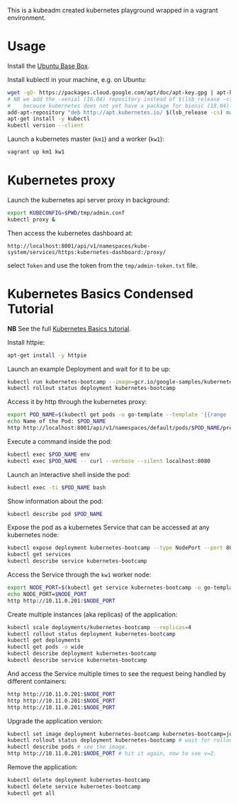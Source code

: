 This is a kubeadm created kubernetes playground wrapped in a vagrant environment.

# Usage

Install the [Ubuntu Base Box](https://github.com/rgl/ubuntu-vagrant).

Install kublectl in your machine, e.g. on Ubuntu:

```bash
wget -qO- https://packages.cloud.google.com/apt/doc/apt-key.gpg | apt-key add -
# NB we add the -xenial (16.04) repository instead of $(lsb_release -cs)
#    because kubernetes does not yet have a package for bionic (18.04).
add-apt-repository "deb http://apt.kubernetes.io/ $(lsb_release -cs) main"
apt-get install -y kubectl
kubectl version --client
```

Launch a kubernetes master (`km1`) and a worker (`kw1`):

```bash
vagrant up km1 kw1
```

# Kubernetes proxy

Launch the kubernetes api server proxy in background:

```bash
export KUBECONFIG=$PWD/tmp/admin.conf
kubectl proxy &
```

Then access the kubernetes dashboard at:

    http://localhost:8001/api/v1/namespaces/kube-system/services/https:kubernetes-dashboard:/proxy/

select `Token` and use the token from the `tmp/admin-token.txt` file.

# Kubernetes Basics Condensed Tutorial

**NB** See the full [Kubernetes Basics tutorial](https://kubernetes.io/docs/tutorials/kubernetes-basics/).

Install httpie:

```bash
apt-get install -y httpie
```

Launch an example Deployment and wait for it to be up:

```bash
kubectl run kubernetes-bootcamp --image=gcr.io/google-samples/kubernetes-bootcamp:v1 --port=8080
kubectl rollout status deployment kubernetes-bootcamp
```

Access it by http through the kubernetes proxy:

```bash
export POD_NAME=$(kubectl get pods -o go-template --template '{{range .items}}{{.metadata.name}}{{"\n"}}{{end}}' | grep kubernetes-bootcamp-)
echo Name of the Pod: $POD_NAME
http http://localhost:8001/api/v1/namespaces/default/pods/$POD_NAME/proxy/ # this accesses an http endpoint inside the pod.
```

Execute a command inside the pod:

```bash
kubectl exec $POD_NAME env
kubectl exec $POD_NAME -- curl --verbose --silent localhost:8080
```

Launch an interactive shell inside the pod:

```bash
kubectl exec -ti $POD_NAME bash
```

Show information about the pod:

```bash
kubectl describe pod $POD_NAME
```

Expose the pod as a kubernetes Service that can be accessed at any kubernetes node:

```bash
kubectl expose deployment kubernetes-bootcamp --type NodePort --port 8080
kubectl get services
kubectl describe service kubernetes-bootcamp
```

Access the Service through the `kw1` worker node:

```bash
export NODE_PORT=$(kubectl get service kubernetes-bootcamp -o go-template='{{(index .spec.ports 0).nodePort}}')
echo NODE_PORT=$NODE_PORT
http http://10.11.0.201:$NODE_PORT
```

Create multiple instances (aka replicas) of the application:

```bash
kubectl scale deployments/kubernetes-bootcamp --replicas=4
kubectl rollout status deployment kubernetes-bootcamp
kubectl get deployments
kubectl get pods -o wide
kubectl describe deployment kubernetes-bootcamp
kubectl describe service kubernetes-bootcamp
```

And access the Service multiple times to see the request being handled by different containers:

```bash
http http://10.11.0.201:$NODE_PORT
http http://10.11.0.201:$NODE_PORT
http http://10.11.0.201:$NODE_PORT
```

Upgrade the application version:

```bash
kubectl set image deployment kubernetes-bootcamp kubernetes-bootcamp=jocatalin/kubernetes-bootcamp:v2
kubectl rollout status deployment kubernetes-bootcamp # wait for rollout.
kubectl describe pods # see the image.
http http://10.11.0.201:$NODE_PORT # hit it again, now to see v=2.
```

Remove the application:

```bash
kubectl delete deployment kubernetes-bootcamp
kubectl delete service kubernetes-bootcamp
kubectl get all
```
